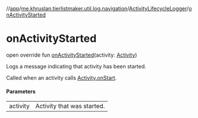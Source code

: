 //[app](../../../index.md)/[me.khruslan.tierlistmaker.util.log.navigation](../index.md)/[ActivityLifecycleLogger](index.md)/[onActivityStarted](on-activity-started.md)

# onActivityStarted

open override fun [onActivityStarted](on-activity-started.md)(activity: [Activity](https://developer.android.com/reference/kotlin/android/app/Activity.html))

Logs a message indicating that activity has been started.

Called when an activity calls [Activity.onStart](https://developer.android.com/reference/kotlin/android/app/Activity.html#onstart).

#### Parameters

| | |
|---|---|
| activity | Activity that was started. |

